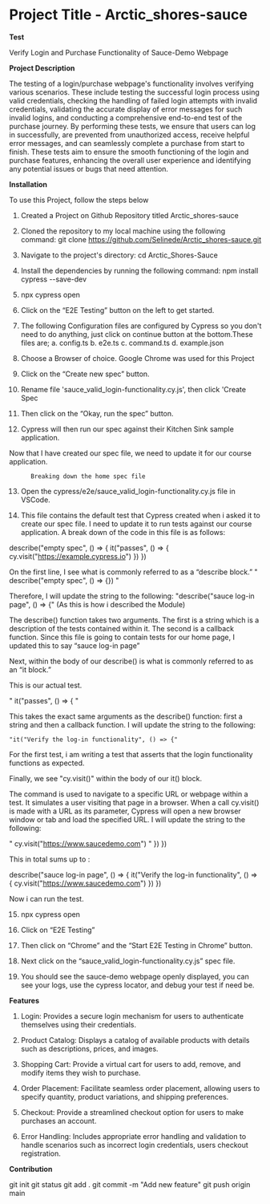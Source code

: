 # Project Title - Arctic_shores-sauce

 **Test**

 Verify Login and Purchase Functionality of Sauce-Demo Webpage

 **Project Description**

 The testing of a login/purchase webpage's functionality involves verifying various scenarios. These include testing the successful login process using valid credentials, checking the handling of failed login attempts with invalid credentials, validating the accurate display of error messages for such invalid logins, and conducting a comprehensive end-to-end test of the purchase journey. By performing these tests, we ensure that users can log in successfully, are prevented from unauthorized access, receive helpful error messages, and can seamlessly complete a purchase from start to finish. These tests aim to ensure the smooth functioning of the login and purchase features, enhancing the overall user experience and identifying any potential issues or bugs that need attention.

 **Installation**

 To use this Project, follow the steps below

 1. Created a Project on Github Repository titled Arctic_shores-sauce

 2. Cloned the repository to my local machine using the following command: git clone https://github.com/Selinede/Arctic_shores-sauce.git

 3. Navigate to the project's directory: cd Arctic_Shores-Sauce

 4. Install the dependencies by running the following command: npm install cypress --save-dev

 5. npx cypress open

 6. Click on the “E2E Testing” button on the left to get started.

 7. The following Configuration files are configured by Cypress so you don't need to do anything, just click on continue button at the bottom.These files are;
 a. config.ts
 b. e2e.ts
 c. command.ts
 d. example.json

 8. Choose a Browser of choice. Google Chrome was used for this Project

 9. Click on the “Create new spec” button.

 10. Rename file 'sauce_valid_login-functionality.cy.js', then click 'Create Spec

 11. Then click on the “Okay, run the spec” button.

 12. Cypress will then run our spec against their Kitchen Sink sample application.

 Now that I have created our spec file, we need to update it for our course application.

          Breaking down the home spec file

 13. Open the cypress/e2e/sauce_valid_login-functionality.cy.js file in VSCode.

 14. This file contains the default test that Cypress created when i asked it to create our spec file. I need to update it to run tests against our course application. A break down of the code in this file is as follows:

 describe("empty spec", () => {
  it("passes", () => {
    cy.visit("https://example.cypress.io")
   })
 })

  On the first line, I see what is commonly referred to as a “describe block.”
  " describe("empty spec", () => {}) "

  Therefore, I will update the string to the following:
   "describe("sauce log-in page", () => {" (As this is how i described the Module)

  The describe() function takes two arguments. The first is a string which is a description of the tests contained within it. The second is a callback function. Since this file is going to contain tests for our home page, I updated this to say “sauce log-in page”

  Next, within the body of our describe() is what is commonly referred to as an “it block.”

  This is our actual test.

  " it("passes", () => { "

   This takes the exact same arguments as the describe() function: first a string and then a callback function. I will update the string to the following:

    "it("Verify the log-in functionality", () => {"

  For the first test, i am writing a test that asserts that the login functionality functions as expected.

  Finally, we see "cy.visit()" within the body of our it() block.

  The command is used to navigate to a specific URL or webpage within a test. It simulates a user visiting that page in a browser. When a call cy.visit() is made with a URL as its parameter, Cypress will open a new browser window or tab and load the specified URL. I will update the string to the following:

  " cy.visit("https://www.saucedemo.com") "
  })
 })

 This in total sums up to :

  describe("sauce log-in page", () => {
  it("Verify the log-in functionality", () => {
    cy.visit("https://www.saucedemo.com")
   })
 })

 Now i can run the test.

 15. npx cypress open

 16. Click on “E2E Testing”

 17. Then click on “Chrome” and the “Start E2E Testing in Chrome” button.

 18. Next click on the “sauce_valid_login-functionality.cy.js” spec file.

 19. You should see the sauce-demo webpage openly displayed, you can see your logs, use the cypress locator, and debug your test if need be.

 **Features**

 1. Login: Provides a secure login mechanism for users to authenticate themselves using their credentials.

 2. Product Catalog: Displays a catalog of available products with details such as descriptions, prices, and images.

 3. Shopping Cart: Provide a virtual cart for users to add, remove, and modify items they wish to purchase.

 4. Order Placement: Facilitate seamless order placement, allowing users to specify quantity, product variations, and shipping preferences.

 5. Checkout: Provide a streamlined checkout option for users to make purchases an account.

 6. Error Handling: Includes appropriate error handling and validation to handle scenarios such as incorrect login credentials, users checkout registration.


 **Contribution**

 git init
 git status
 git add .
 git commit -m "Add new feature"
 git push origin main













